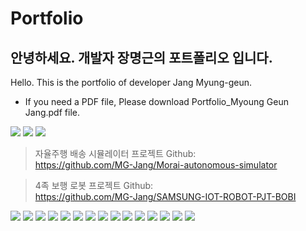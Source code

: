 # Portfolio
 
## 안녕하세요. 개발자 장명근의 포트폴리오 입니다.<br/>
Hello. This is the portfolio of developer Jang Myung-geun.
- If you need a PDF file, Please download Portfolio_Myoung Geun Jang.pdf file. 

<img src="./img/001.jpg">
<img src="./img/002.jpg">
<img src="./img/003.jpg">

> 자율주행 배송 시뮬레이터 프로젝트 Github: <br>
https://github.com/MG-Jang/Morai-autonomous-simulator

> 4족 보행 로봇 프로젝트 Github: <br>
https://github.com/MG-Jang/SAMSUNG-IOT-ROBOT-PJT-BOBI

<img src="./img/009.jpg">
<img src="./img/011.jpg">
<img src="./img/012.jpg">
<img src="./img/013.jpg">
<img src="./img/014.jpg">
<img src="./img/015.jpg">
<img src="./img/016.jpg">
<img src="./img/017.jpg">
<img src="./img/004.jpg">
<img src="./img/005.jpg">
<img src="./img/006.jpg">
<img src="./img/007.jpg">
<img src="./img/008.jpg">
<img src="./img/018.jpg">
<img src="./img/019.jpg">

